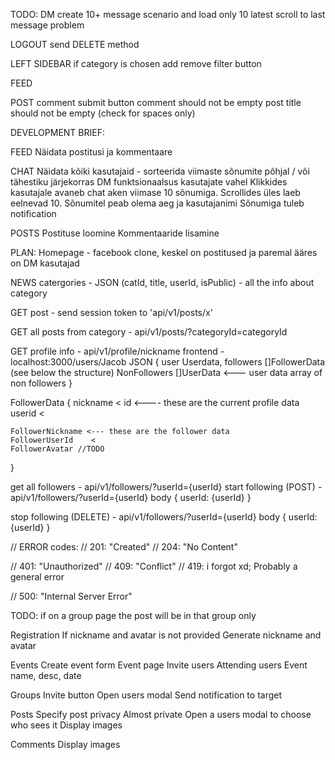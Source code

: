 TODO:
DM
create 10+ message scenario and load only 10 latest
scroll to last message problem

LOGOUT
send DELETE method

LEFT SIDEBAR
if category is chosen add remove filter button

FEED

POST
comment submit button
comment should not be empty
post title should not be empty (check for spaces only)

DEVELOPMENT BRIEF:

FEED
Näidata postitusi ja kommentaare

CHAT
Näidata kõiki kasutajaid - sorteerida viimaste sõnumite põhjal / või tähestiku järjekorras
DM funktsionaalsus kasutajate vahel
Klikkides kasutajale avaneb chat aken viimase 10 sõnumiga. Scrollides üles laeb eelnevad 10.
Sõnumitel peab olema aeg ja kasutajanimi
Sõnumiga tuleb notification

POSTS
Postituse loomine
Kommentaaride lisamine

PLAN:
Homepage - facebook clone, keskel on postitused ja paremal ääres on DM kasutajad

NEWS
catergories - JSON (catId, title, userId, isPublic) - all the info about category

GET post - send session token to 'api/v1/posts/x' 

GET all posts from category - api/v1/posts/?categoryId=categoryId

GET profile info - api/v1/profile/nickname
frontend - localhost:3000/users/Jacob
JSON {
    user Userdata,
    followers []FollowerData (see below the structure)
    NonFollowers []UserData <--- user data array of non followers
  }

FollowerData {
    nickname    <
    id         <---- these are the current profile data
    userid      <

    FollowerNickname <--- these are the follower data
    FollowerUserId    <
    FollowerAvatar //TODO

  }

get all followers - api/v1/followers/?userId={userId}
start following (POST) - api/v1/followers/?userId={userId}
body {
    userId: {userId}
  }

stop following (DELETE) - api/v1/followers/?userId={userId}
body {
    userId: {userId}
  }


// ERROR codes:
//    201: "Created"
//    204: "No Content"

//    401: "Unauthorized"
//    409: "Conflict"
//    419: i forgot xd; Probably a general error 

//    500: "Internal Server Error"

TODO: if on a group page the post will be in that group only

Registration
  If nickname and avatar is not provided
    Generate nickname and avatar

Events
  Create event form
  Event page
    Invite users
    Attending users
    Event name, desc, date

Groups
  Invite button
    Open users modal
    Send notification to target

Posts
  Specify post privacy
    Almost private
      Open a users modal to choose who sees it
  Display images

Comments
  Display images

